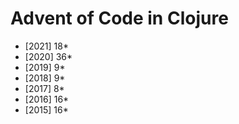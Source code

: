 # Advent of Code in Clojure

- [2021] 18*
- [2020] 36*
- [2019]  9*
- [2018]  9*
- [2017]  8*
- [2016] 16*
- [2015] 16*
